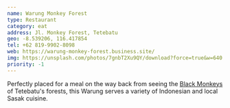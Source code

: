 ```yaml
---
name: Warung Monkey Forest
type: Restaurant
category: eat
address: Jl. Monkey Forest, Tetebatu
geo: -8.539206, 116.417854
tel: +62 819-9902-8098
web: https://warung-monkey-forest.business.site/
img: https://unsplash.com/photos/7gnbT2Xu9QY/download?force=true&w=640
priority: -1
---
```

Perfectly placed for a meal on the way back from seeing the [Black Monkeys](#see) of Tetebatu's forests, this Warung serves a variety of Indonesian and local Sasak cuisine.
